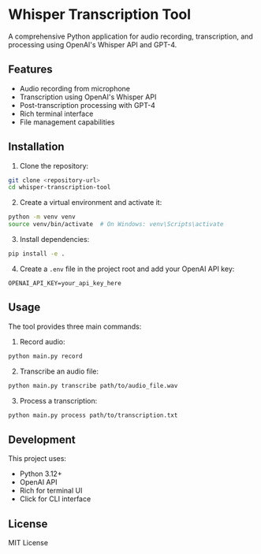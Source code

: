 # Whisper Transcription Tool

A comprehensive Python application for audio recording, transcription, and processing using OpenAI's Whisper API and GPT-4.

## Features

- Audio recording from microphone
- Transcription using OpenAI's Whisper API
- Post-transcription processing with GPT-4
- Rich terminal interface
- File management capabilities

## Installation

1. Clone the repository:
```bash
git clone <repository-url>
cd whisper-transcription-tool
```

2. Create a virtual environment and activate it:
```bash
python -m venv venv
source venv/bin/activate  # On Windows: venv\Scripts\activate
```

3. Install dependencies:
```bash
pip install -e .
```

4. Create a `.env` file in the project root and add your OpenAI API key:
```
OPENAI_API_KEY=your_api_key_here
```

## Usage

The tool provides three main commands:

1. Record audio:
```bash
python main.py record
```

2. Transcribe an audio file:
```bash
python main.py transcribe path/to/audio_file.wav
```

3. Process a transcription:
```bash
python main.py process path/to/transcription.txt
```

## Development

This project uses:
- Python 3.12+
- OpenAI API
- Rich for terminal UI
- Click for CLI interface

## License

MIT License 